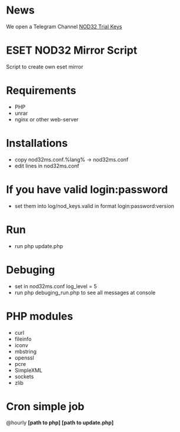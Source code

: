 # News
We open a Telegram Channel [NOD32 Trial Keys](https://t.me/nod32trialKeys)

# ESET NOD32 Mirror Script
Script to create own eset mirror

# Requirements
- PHP
- unrar
- nginx or other web-server

# Installations
- copy nod32ms.conf.%lang% -> nod32ms.conf
- edit lines in nod32ms.conf

# If you have valid login:password
- set them into log/nod_keys.valid in format login:password:version

# Run
- run php update.php

# Debuging
- set in nod32ms.conf log_level = 5
- run php debuging_run.php to see all messages at console

# PHP modules
- curl
- fileinfo
- iconv
- mbstring
- openssl
- pcre
- SimpleXML
- sockets
- zlib

# Cron simple job
@hourly **[path to php]** **[path to update.php]**
